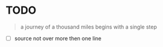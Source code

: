 # TODO

> a journey of a thousand miles begins with a single step

- [ ] source not over more then one line